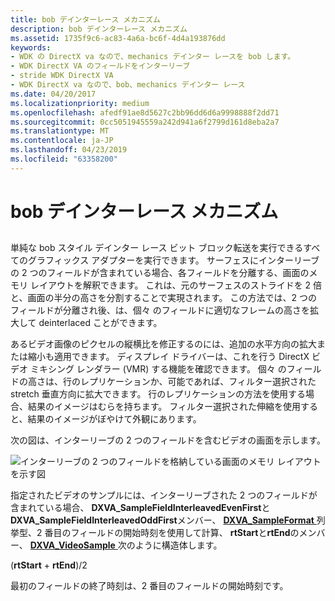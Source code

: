 ```yaml
---
title: bob デインターレース メカニズム
description: bob デインターレース メカニズム
ms.assetid: 1735f9c6-ac83-4a6a-bc6f-4d4a193876dd
keywords:
- WDK の DirectX va なので、mechanics デインター レースを bob します。
- WDK DirectX VA のフィールドをインターリーブ
- stride WDK DirectX VA
- WDK DirectX va なので、bob、mechanics デインター レース
ms.date: 04/20/2017
ms.localizationpriority: medium
ms.openlocfilehash: afedf91ae8d5627c2bb96dd6d6a9998888f2dd71
ms.sourcegitcommit: 0cc5051945559a242d941a6f2799d161d8eba2a7
ms.translationtype: MT
ms.contentlocale: ja-JP
ms.lasthandoff: 04/23/2019
ms.locfileid: "63358200"
---
```

# <a name="bob-deinterlacing-mechanics"></a>bob デインターレース メカニズム


## <span id="ddk_bob_deinterlacing_mechanics_gg"></span><span id="DDK_BOB_DEINTERLACING_MECHANICS_GG"></span>


単純な bob スタイル デインター レース ビット ブロック転送を実行できるすべてのグラフィックス アダプターを実行できます。 サーフェスにインターリーブの 2 つのフィールドが含まれている場合、各フィールドを分離する、画面のメモリ レイアウトを解釈できます。 これは、元のサーフェスのストライドを 2 倍と、画面の半分の高さを分割することで実現されます。 この方法では、2 つのフィールドが分離され後、は、個々 のフィールドに適切なフレームの高さを拡大して deinterlaced ことができます。

あるビデオ画像のピクセルの縦横比を修正するのには、追加の水平方向の拡大または縮小も適用できます。 ディスプレイ ドライバーは、これを行う DirectX ビデオ ミキシング レンダラー (VMR) する機能を確認できます。 個々 のフィールドの高さは、行のレプリケーションか、可能であれば、フィルター選択された stretch 垂直方向に拡大できます。 行のレプリケーションの方法を使用する場合、結果のイメージはむらを持ちます。 フィルター選択された伸縮を使用すると、結果のイメージがぼやけて外観にあります。

次の図は、インターリーブの 2 つのフィールドを含むビデオの画面を示します。

![インターリーブの 2 つのフィールドを格納している画面のメモリ レイアウトを示す図](images/deinterlace.png)

指定されたビデオのサンプルには、インターリーブされた 2 つのフィールドが含まれている場合、 **DXVA\_SampleFieldInterleavedEvenFirst**と**DXVA\_SampleFieldInterleavedOddFirst**メンバー、 [ **DXVA\_SampleFormat** ](https://msdn.microsoft.com/library/windows/hardware/ff564045)列挙型、2 番目のフィールドの開始時刻を使用して計算、 **rtStart**と**rtEnd**のメンバー、 [ **DXVA\_VideoSample** ](https://msdn.microsoft.com/library/windows/hardware/ff564085)次のように構造体します。

(**rtStart** + **rtEnd**)/2

最初のフィールドの終了時刻は、2 番目のフィールドの開始時刻です。

 

 





